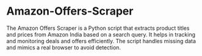 # Amazon-Offers-Scraper
The Amazon Offers Scraper is a Python script that extracts product titles and prices from Amazon India based on a search query. It helps in tracking and monitoring deals and offers efficiently. The script handles missing data and mimics a real browser to avoid detection.
